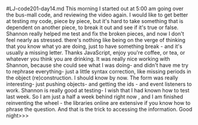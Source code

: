 #LJ-code201-day14.md This morning I started out at 5:00 am going over the bus-mall code, and reviewing the video again. I would like to get better at testing my code, piece by piece, but it's hard to take something that is dependent on another piece, to break it out and see if it's true or false. Shannon really helped me test and fix the broken pieces, and now I don't feel nearly as stressed. there's nothing like being on the verge of thinking that you know what yo are doing, just to have something break - and it's usually a missing letter. Thanks JavaScript, enjoy you're coffee, or tea, or whatever you think you are drinking. It was really nice working with Shannon, because she could see what I was doing- and didn't have me try to rephrase everything- just a little syntax correction, like missing periods in the object (re)construction. I should know by now. The form was really interesting- just pushing objects- and getting the ids - and event listeners to work. Shannon is really good at testing- I wish that I had known how to test last week. So I am just a half a week behind right now , and I am finished reinventing the wheel - the libraries online are extensive if you know how to phrase the question. And that is the trick to accessing the information. Good night>>>
